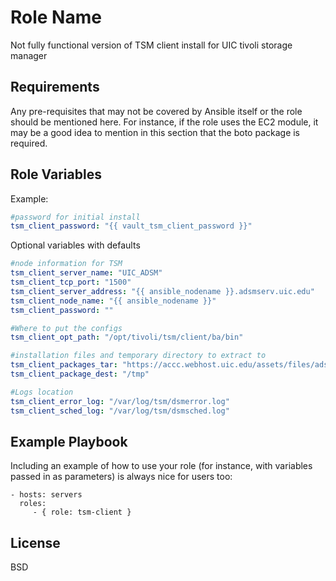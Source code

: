 Role Name
=========

Not fully functional version of TSM client install for UIC tivoli storage manager

Requirements
------------

Any pre-requisites that may not be covered by Ansible itself or the role should be mentioned here. For instance, if the role uses the EC2 module, it may be a good idea to mention in this section that the boto package is required.

Role Variables
--------------

Example: 

````yml
#password for initial install
tsm_client_password: "{{ vault_tsm_client_password }}"
````
Optional variables with defaults
````yml
#node information for TSM
tsm_client_server_name: "UIC_ADSM"
tsm_client_tcp_port: "1500"
tsm_client_server_address: "{{ ansible_nodename }}.adsmserv.uic.edu"
tsm_client_node_name: "{{ ansible_nodename }}"
tsm_client_password: ""

#Where to put the configs
tsm_client_opt_path: "/opt/tivoli/tsm/client/ba/bin"

#installation files and temporary directory to extract to
tsm_client_packages_tar: "https://accc.webhost.uic.edu/assets/files/adsm_backup/linux/v7.1/latest/7.1.6.5-TIV-TSMBAC-LinuxX86.tar"
tsm_client_package_dest: "/tmp"

#Logs location
tsm_client_error_log: "/var/log/tsm/dsmerror.log"
tsm_client_sched_log: "/var/log/tsm/dsmsched.log"
````


Example Playbook
----------------

Including an example of how to use your role (for instance, with variables passed in as parameters) is always nice for users too:

    - hosts: servers
      roles:
         - { role: tsm-client }

License
-------

BSD
